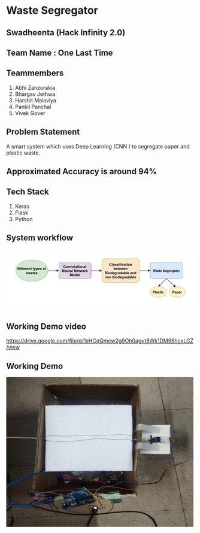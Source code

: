 # Waste Segregator
## Swadheenta (Hack Infinity 2.0)
## Team Name : One Last Time

## Teammembers
1. Abhi Zanzurakia
1.  Bhargav Jethwa
1.  Harshit Malaviya
1.  Pankil Panchal
1.  Vivek Gover

## Problem Statement
A smart system which uses Deep Learning (CNN ) to segregate paper and plastic waste.

## Approximated Accuracy is around 94%

## Tech Stack
1. Keras
1. Flask
1. Python

## System workflow
![system workflow](https://github.com/pcube99/waste-segregator/blob/master/system%20workflow.png)

## Working Demo video
https://drive.google.com/file/d/1sHCqQmcw2g9Oh0agvt8Wk1DM96hcxLGZ/view

## Working Demo
<a href="url"><img src="https://github.com/pcube99/waste-segregator/blob/master/demo.jpg" align="left" height="400" width="500" ></a>

